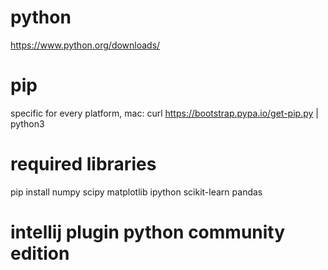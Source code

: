 # python
https://www.python.org/downloads/

# pip
specific for every platform, mac:
curl https://bootstrap.pypa.io/get-pip.py | python3

# required libraries
pip install numpy scipy matplotlib ipython scikit-learn pandas

# intellij plugin python community edition 